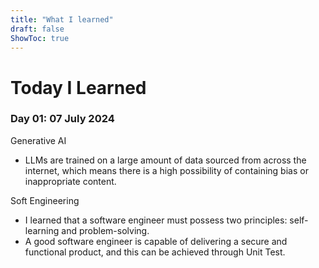 ```yaml
---
title: "What I learned"
draft: false
ShowToc: true
---
```


# Today I Learned

### Day 01: 07 July 2024

Generative AI
- LLMs are trained on a large amount of data sourced from across the internet, which means there is a high possibility of containing bias or inappropriate content.

Soft Engineering
- I learned that a software engineer must possess two principles: self-learning and problem-solving.
- A good software engineer is capable of delivering a secure and functional product, and this can be achieved through Unit Test.






      

